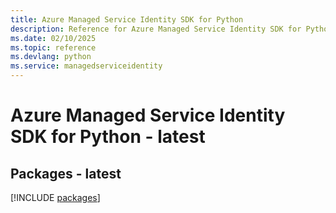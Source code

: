 ```yaml
---
title: Azure Managed Service Identity SDK for Python
description: Reference for Azure Managed Service Identity SDK for Python
ms.date: 02/10/2025
ms.topic: reference
ms.devlang: python
ms.service: managedserviceidentity
---
```

# Azure Managed Service Identity SDK for Python - latest
## Packages - latest
[!INCLUDE [packages](managed-service-identity-index.md)]